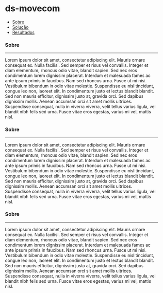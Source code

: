 ds-movecom
=================
<!--ts-->
   * [Sobre](#sobre)
   * [Solução](#solucao)
   * [Resultados](#resultados)
<!--te-->


### <a name="sobre"></a>Sobre
---

Lorem ipsum dolor sit amet, consectetur adipiscing elit. Mauris ornare consequat ex. Nulla facilisi. Sed semper et risus vel convallis. Integer et diam elementum, rhoncus odio vitae, blandit sapien. Sed nec eros condimentum lorem dignissim placerat. Interdum et malesuada fames ac ante ipsum primis in faucibus. Nam sed rhoncus urna. Fusce ut mi nisi. Vestibulum bibendum in odio vitae molestie. Suspendisse eu nisl tincidunt, congue leo non, laoreet elit. In condimentum justo et lectus blandit blandit. Sed non mauris efficitur, dignissim justo at, gravida orci. Sed dapibus dignissim mollis. Aenean accumsan orci sit amet mollis ultrices. Suspendisse consequat, nulla in viverra viverra, velit tellus varius ligula, vel blandit nibh felis sed urna. Fusce vitae eros egestas, varius mi vel, mattis nisl. 


### <a name="solucao"></a>Sobre
---

Lorem ipsum dolor sit amet, consectetur adipiscing elit. Mauris ornare consequat ex. Nulla facilisi. Sed semper et risus vel convallis. Integer et diam elementum, rhoncus odio vitae, blandit sapien. Sed nec eros condimentum lorem dignissim placerat. Interdum et malesuada fames ac ante ipsum primis in faucibus. Nam sed rhoncus urna. Fusce ut mi nisi. Vestibulum bibendum in odio vitae molestie. Suspendisse eu nisl tincidunt, congue leo non, laoreet elit. In condimentum justo et lectus blandit blandit. Sed non mauris efficitur, dignissim justo at, gravida orci. Sed dapibus dignissim mollis. Aenean accumsan orci sit amet mollis ultrices. Suspendisse consequat, nulla in viverra viverra, velit tellus varius ligula, vel blandit nibh felis sed urna. Fusce vitae eros egestas, varius mi vel, mattis nisl. 


### <a name="resultados"></a>Sobre
---

Lorem ipsum dolor sit amet, consectetur adipiscing elit. Mauris ornare consequat ex. Nulla facilisi. Sed semper et risus vel convallis. Integer et diam elementum, rhoncus odio vitae, blandit sapien. Sed nec eros condimentum lorem dignissim placerat. Interdum et malesuada fames ac ante ipsum primis in faucibus. Nam sed rhoncus urna. Fusce ut mi nisi. Vestibulum bibendum in odio vitae molestie. Suspendisse eu nisl tincidunt, congue leo non, laoreet elit. In condimentum justo et lectus blandit blandit. Sed non mauris efficitur, dignissim justo at, gravida orci. Sed dapibus dignissim mollis. Aenean accumsan orci sit amet mollis ultrices. Suspendisse consequat, nulla in viverra viverra, velit tellus varius ligula, vel blandit nibh felis sed urna. Fusce vitae eros egestas, varius mi vel, mattis nisl. 
